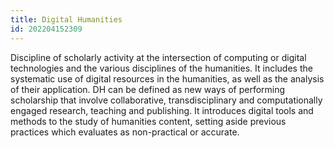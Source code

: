 ```yaml
---
title: Digital Humanities
id: 202204152309
---
```


Discipline of scholarly activity at the intersection of computing or digital technologies and the various disciplines of the humanities. It includes the systematic use of digital resources in the humanities, as well as the analysis of their application. DH can be defined as new ways of performing scholarship that involve collaborative, transdisciplinary and computationally engaged research, teaching and publishing. It introduces digital tools and methods to the study of  humanities content, setting aside previous practices which evaluates as non-practical or accurate. 
